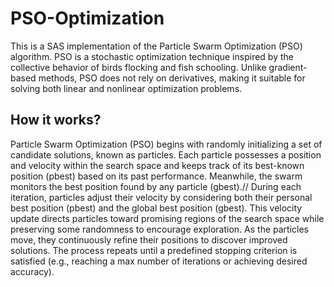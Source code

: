 # PSO-Optimization
This is a SAS implementation of the Particle Swarm Optimization (PSO) algorithm. PSO is a stochastic optimization technique inspired by the collective behavior of birds flocking and fish schooling. Unlike gradient-based methods, PSO does not rely on derivatives, making it suitable for solving both linear and nonlinear optimization problems.


## How it works?
Particle Swarm Optimization (PSO) begins with randomly initializing a set of candidate solutions, known as particles. Each particle possesses a position and velocity within the search space and keeps track of its best-known position (pbest​) based on its past performance. Meanwhile, the swarm monitors the best position found by any particle (gbest​).//
During each iteration, particles adjust their velocity by considering both their personal best position (pbest) and the global best position (gbest​). This velocity update directs particles toward promising regions of the search space while preserving some randomness to encourage exploration.
As the particles move, they continuously refine their positions to discover improved solutions. The process repeats until a predefined stopping criterion is satisfied (e.g., reaching a max number of iterations or achieving desired accuracy).

